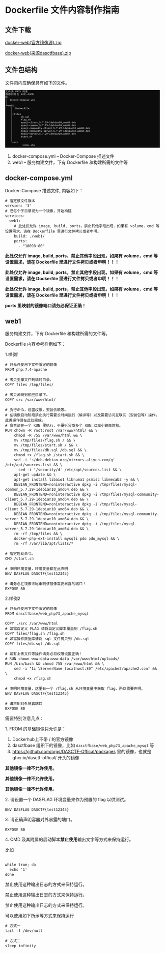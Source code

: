 # Dockerfile 文件内容制作指南
文件下载
----

[docker-web(官方镜像源).zip](../%E6%96%87%E4%BB%B6%E4%B8%8B%E8%BD%BD/docker-web(%E5%AE%98%E6%96%B9%E9%95%9C%E5%83%8F%E6%BA%90).zip)

[docker-web(来源dasctfbase).zip](../%E6%96%87%E4%BB%B6%E4%B8%8B%E8%BD%BD/docker-web(%E6%9D%A5%E6%BA%90dasctfbase).zip)

文件包结构
-----

文件包内应确保具有如下的文件。

![](Dockerfile%20%E6%96%87%E4%BB%B6%E5%86%85%E5%AE%B9%E5%88%B6%E4%BD%9C%E6%8C%87%E5%8D%97_image.png)

1.  docker-compose.yml – Docker-Compose 描述文件
2.  web1 – 服务构建文件，下有 Dockerfile 和构建所需的文件等

docker-compose.yml
------------------

Docker-Compose 描述文件, 内容如下：

```
# 指定该文件版本
version: '3'
# 把每个子目录视为一个镜像，开始构建
services:
  web1:
    # 此处仅允许 image, build, ports，禁止其他字段出现，如果有 volume，cmd 等设置需求，请在 Dockerfile 里进行文件拷贝或者申明。
    build: ./web1/
    ports:
      - "18098:80"

```

**此处仅允许 image, build, ports，禁止其他字段出现，如果有 volume，cmd 等设置需求，请在 Dockerfile 里进行文件拷贝或者申明！！！**

**此处仅允许 image, build, ports，禁止其他字段出现，如果有 volume，cmd 等设置需求，请在 Dockerfile 里进行文件拷贝或者申明！！！**

**此处仅允许 image, build, ports，禁止其他字段出现，如果有 volume，cmd 等设置需求，请在 Dockerfile 里进行文件拷贝或者申明！！！**

**ports 里映射的镜像端口请务必保证正确！**

web1
----

服务构建文件，下有 Dockerfile 和构建所需的文件等。

Dockerfile 内容参考样例如下：

1.样例1 

```
# 只允许使用下文中限定的镜像
FROM php:7.4-apache

# 拷贝支撑文件到临时目录。
COPY files /tmp/files/

# 拷贝源码到相应目录下。
COPY src /var/www/html/

# 执行命令，设置权限，安装依赖等。
# 在镜像启动阶段禁止执行需要长时间运行（编译等）以及需要访问互联网（安装包等）操作，此类操作请在此处完成。
# 命令请在一个 RUN 里执行，不要拆分成多个 RUN 以减小镜像体积。
RUN chown -R root:root /var/www/html/ && \
    chmod -R 755 /var/www/html && \
    mv /tmp/files/flag.sh / && \
    mv /tmp/files/start.sh / && \
    mv /tmp/files/db.sql /db.sql && \
    chmod +x /flag.sh /start.sh && \
    sed -i 's/deb.debian.org/mirrors.aliyun.com/g' /etc/apt/sources.list && \
	  sed -i '/security/d' /etc/apt/sources.list && \
    apt-get update && \
    apt-get install libaio1 libnuma1 psmisc libmecab2 -y && \
    DEBIAN_FRONTEND=noninteractive dpkg -i /tmp/files/mysql-common_5.7.29-1debian10_amd64.deb && \
    DEBIAN_FRONTEND=noninteractive dpkg -i /tmp/files/mysql-community-client_5.7.29-1debian10_amd64.deb && \
    DEBIAN_FRONTEND=noninteractive dpkg -i /tmp/files/mysql-client_5.7.29-1debian10_amd64.deb && \
    DEBIAN_FRONTEND=noninteractive dpkg -i /tmp/files/mysql-community-server_5.7.29-1debian10_amd64.deb && \
    DEBIAN_FRONTEND=noninteractive dpkg -i /tmp/files/mysql-server_5.7.29-1debian10_amd64.deb && \
    rm -rf /tmp/files && \
    docker-php-ext-install mysqli pdo pdo_mysql && \
    rm -rf /var/lib/apt/lists/*

# 指定启动命令。
CMD /start.sh

# 申明环境变量，环境变量都在此声明
ENV DASFLAG DASCTF{test12345}

# 请务必在镜像末尾申明该镜像需要暴露的端口！
EXPOSE 80
```

2.样例2

```
# 只允许使用下文中限定的镜像
FROM dasctfbase/web_php73_apache_mysql

COPY ./src /var/www/html
# 如需自定义 FLAG 请将自定义脚本覆盖到 /flag.sh
COPY files/flag.sh /flag.sh
# 如需操作数据库请将 sql 文件拷贝到 /db.sql
COPY files/db.sql /db.sql

# 如有上传文件等操作请务必将权限设置正确！
# RUN chown www-data:www-data /var/www/html/uploads/
RUN /bin/bash && chmod 755 /var/www/html && \
    sed -i "1i \ServerName localhost:80" /etc/apache2/apache2.conf && \
    chmod +x /flag.sh

# 申明环境变量，这里有一个 /flag.sh 从环境变量中获取 flag，所以需要声明。
ENV DASFLAG DASCTF{test12345}

# 请声明对外暴露端口
EXPOSE 80
```

需要特别注意几点：

1\. FROM 的基础镜像只允许是：

1.   Dockerhub上不带 / 的官方镜像
2.  dasctfbase 组织下的镜像，比如 `dasctfbase/web_php73_apache_mysql` 等
3. https://github.com/orgs/DASCTF-Offical/packages 里的镜像，也就是 ghcr.io/dasctf-offical/ 开头的镜像
    

**其他镜像一律不允许使用。**

**其他镜像一律不允许使用。**

**其他镜像一律不允许使用。**

2\. 请设置一个 DASFLAG 环境变量来作为预置的 flag 以供测试。

`ENV DASFLAG DASCTF{test12345}`

3\. 请正确声明容器对外暴露的端口。

`EXPOSE 80`

4\. CMD 及其附属的启动脚本**禁止使用**输出文字等方式来保持运行。

比如

```

while true; do
  echo '1'
done
```

禁止使用这种输出日志的方式来保持运行。

禁止使用这种输出日志的方式来保持运行。

禁止使用这种输出日志的方式来保持运行。

可以使用如下所示等方式来保持运行

```
# 方式一
tail -f /dev/null

# 方式二
sleep infinity
```